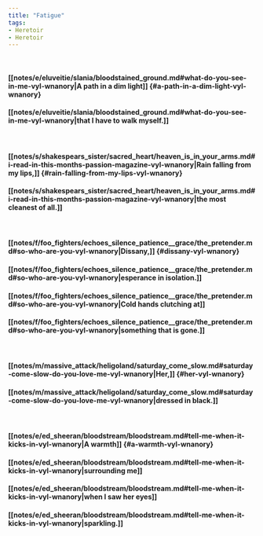 ```yaml
---
title: "Fatigue"
tags:
- Heretoir
- Heretoir
---
```

&nbsp;
#### [[notes/e/eluveitie/slania/bloodstained_ground.md#what-do-you-see-in-me-vyl-wnanory|A path in a dim light]] {#a-path-in-a-dim-light-vyl-wnanory}
#### [[notes/e/eluveitie/slania/bloodstained_ground.md#what-do-you-see-in-me-vyl-wnanory|that I have to walk myself.]]
&nbsp;
#### [[notes/s/shakespears_sister/sacred_heart/heaven_is_in_your_arms.md#i-read-in-this-months-passion-magazine-vyl-wnanory|Rain falling from my lips,]] {#rain-falling-from-my-lips-vyl-wnanory}
#### [[notes/s/shakespears_sister/sacred_heart/heaven_is_in_your_arms.md#i-read-in-this-months-passion-magazine-vyl-wnanory|the most cleanest of all.]]
&nbsp;
#### [[notes/f/foo_fighters/echoes_silence_patience__grace/the_pretender.md#so-who-are-you-vyl-wnanory|Dissany,]] {#dissany-vyl-wnanory}
#### [[notes/f/foo_fighters/echoes_silence_patience__grace/the_pretender.md#so-who-are-you-vyl-wnanory|esperance in isolation.]]
#### [[notes/f/foo_fighters/echoes_silence_patience__grace/the_pretender.md#so-who-are-you-vyl-wnanory|Cold hands clutching at]]
#### [[notes/f/foo_fighters/echoes_silence_patience__grace/the_pretender.md#so-who-are-you-vyl-wnanory|something that is gone.]]
&nbsp;
#### [[notes/m/massive_attack/heligoland/saturday_come_slow.md#saturday-come-slow-do-you-love-me-vyl-wnanory|Her,]] {#her-vyl-wnanory}
#### [[notes/m/massive_attack/heligoland/saturday_come_slow.md#saturday-come-slow-do-you-love-me-vyl-wnanory|dressed in black.]]
&nbsp;
#### [[notes/e/ed_sheeran/bloodstream/bloodstream.md#tell-me-when-it-kicks-in-vyl-wnanory|A warmth]] {#a-warmth-vyl-wnanory}
#### [[notes/e/ed_sheeran/bloodstream/bloodstream.md#tell-me-when-it-kicks-in-vyl-wnanory|surrounding me]]
#### [[notes/e/ed_sheeran/bloodstream/bloodstream.md#tell-me-when-it-kicks-in-vyl-wnanory|when I saw her eyes]]
#### [[notes/e/ed_sheeran/bloodstream/bloodstream.md#tell-me-when-it-kicks-in-vyl-wnanory|sparkling.]]
